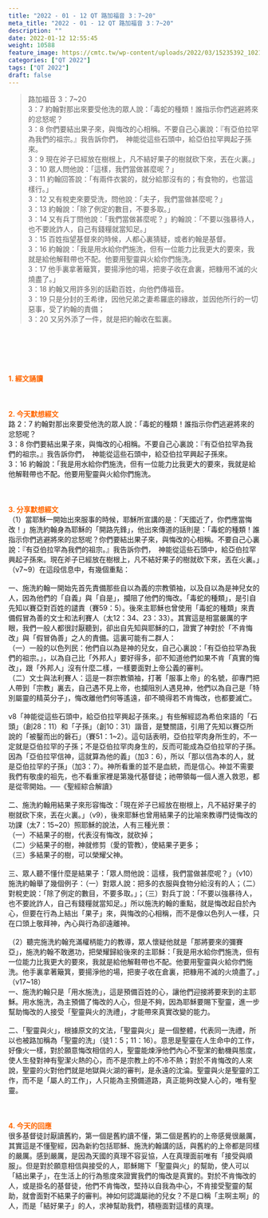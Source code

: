 ```yaml
---
title: "2022 - 01 - 12 QT 路加福音 3：7~20"
meta_title: "2022 - 01 - 12 QT 路加福音 3：7~20"
description: ""
date: 2022-01-12 12:55:45
weight: 10588
feature_image: https://cmtc.tw/wp-content/uploads/2022/03/15235392_10211799862337740_180693556567566654_o-1.webp
categories: ["QT 2022"]
tags: ["QT 2022"]
draft: false
---
```


<blockquote>路加福音 3：7~20<br />
3：7 約翰對那出來要受他洗的眾人說：「毒蛇的種類！誰指示你們逃避將來的忿怒呢？<br />
3：8 你們要結出果子來，與悔改的心相稱。不要自己心裏說：『有亞伯拉罕為我們的祖宗。』我告訴你們，　神能從這些石頭中，給亞伯拉罕興起子孫來。<br />
3：9 現在斧子已經放在樹根上，凡不結好果子的樹就砍下來，丟在火裏。」<br />
3：10 眾人問他說：「這樣，我們當做甚麼呢？」<br />
3：11 約翰回答說：「有兩件衣裳的，就分給那沒有的；有食物的，也當這樣行。」<br />
3：12 又有稅吏來要受洗，問他說：「夫子，我們當做甚麼呢？」<br />
3：13 約翰說：「除了例定的數目，不要多取。」<br />
3：14 又有兵丁問他說：「我們當做甚麼呢？」約翰說：「不要以強暴待人，也不要訛詐人，自己有錢糧就當知足。」<br />
3：15 百姓指望基督來的時候，人都心裏猜疑，或者約翰是基督。<br />
3：16 約翰說：「我是用水給你們施洗，但有一位能力比我更大的要來，我就是給他解鞋帶也不配。他要用聖靈與火給你們施洗。<br />
3：17 他手裏拿著簸箕，要揚淨他的場，把麥子收在倉裏，把糠用不滅的火燒盡了。」<br />
3：18 約翰又用許多別的話勸百姓，向他們傳福音。<br />
3：19 只是分封的王希律，因他兄弟之妻希羅底的緣故，並因他所行的一切惡事，受了約翰的責備；<br />
3：20 又另外添了一件，就是把約翰收在監裏。</blockquote><br />
&nbsp;<br />
<br />
&nbsp;<br />
<br />
<span style="color: #ff6600;"><strong>1. </strong><strong>經文誦讀</strong></span><br />
<br />
<span style="color: #ff6600;"><strong> </strong></span><br />
<br />
<span style="color: #ff6600;"><strong>2. 今天默想</strong><strong>經文<br />
</strong></span>路 2：7 約翰對那出來要受他洗的眾人說：「毒蛇的種類！誰指示你們逃避將來的忿怒呢？<br />
3：8 你們要結出果子來，與悔改的心相稱。不要自己心裏說：『有亞伯拉罕為我們的祖宗。』我告訴你們，　神能從這些石頭中，給亞伯拉罕興起子孫來。<br />
3：16 約翰說：「我是用水給你們施洗，但有一位能力比我更大的要來，我就是給他解鞋帶也不配。他要用聖靈與火給你們施洗。<br />
<br />
&nbsp;<br />
<br />
<span style="color: #ff6600;"><strong>3. 分享默想經文<br />
</strong></span>（1）當耶穌一開始出來服事的時候，耶穌所宣講的是：「天國近了，你們應當悔改！」施洗約翰身為耶穌的「開路先鋒」，他出來傳道的話則是：「毒蛇的種類！誰指示你們逃避將來的忿怒呢？你們要結出果子來，與悔改的心相稱。不要自己心裏說：『有亞伯拉罕為我們的祖宗。』我告訴你們，　神能從這些石頭中，給亞伯拉罕興起子孫來。現在斧子已經放在樹根上，凡不結好果子的樹就砍下來，丟在火裏。」（v7~9）在這段信息中，有幾個重點：<br />
<br />
一、施洗約翰一開始先首先責備那些自以為義的宗教領袖，以及自以為是神兒女的人，因為他們的「自義」與「自是」，攔阻了他們的悔改。「毒蛇的種類」，是引自先知以賽亞對百姓的譴責（賽59：5）。後來主耶穌也曾使用「毒蛇的種類」來責備假冒為善的文士和法利賽人（太12：34、23：33）。其實這是相當嚴厲的字眼，我們一般人都很討厭聽到，卻出自先知與耶穌的口，證實了神對於「不肯悔改」與「假冒偽善」之人的責備。這裏可能有二群人：<br />
（一）一般的以色列民：他們自以為是神的兒女，自己心裏說：「有亞伯拉罕為我們的祖宗。」，以為自己比「外邦人」要好得多，卻不知道他們如果不肯「真實的悔改」，跟「外邦人」沒有什麼二樣，一樣要面對上帝公義的審判。<br />
（二）文士與法利賽人：這是一群宗教領袖，打著「服事上帝」的名號，卻專門把人帶到「宗教」裏去，自己遇不見上帝，也攔阻別人遇見神，他們以為自己是「特別屬靈的精英分子」，悔改離他們何等遙遠，卻不曉得若不肯悔改，也都要滅亡。<br />
<br />
v8「神能從這些石頭中，給亞伯拉罕興起子孫來。」有些解經認為希伯來語的「石頭」（創28：11）和「子孫」（創10：31）諧音，是雙關語，引用了先知以賽亞所說的「被鑿而出的磐石」（賽51：1~2）。這句話表明，亞伯拉罕肉身所生的，不一定就是亞伯拉罕的子孫；不是亞伯拉罕肉身生的，反而可能成為亞伯拉罕的子孫。因為「亞伯拉罕信神，這就算為他的義」（加3：6），所以「那以信為本的人，就是亞伯拉罕的子孫」（加3：7）。神所看重的並不是血統，而是信心。神並不需要我們有敬虔的祖先，也不看重家裡是第幾代基督徒；祂帶領每一個人進入救恩，都是從零開始。──《聖經綜合解讀》<br />
<br />
二、施洗約翰用結果子來形容悔改：「現在斧子已經放在樹根上，凡不結好果子的樹就砍下來，丟在火裏。」（v9），後來耶穌也曾用結果子的比喻來教導門徒悔改的功課（太7：15~20）照耶穌的說法，人有三種光景：<br />
（一）不結果子的樹，代表沒有悔改，就砍掉；<br />
（二）少結果子的樹，神就修剪（愛的管教），使結果子更多；<br />
（三）多結果子的樹，可以榮耀父神。<br />
<br />
三、眾人聽不懂什麼是結果子：「眾人問他說：這樣，我們當做甚麼呢？」（v10）施洗約翰舉了幾個例子：（一）對眾人說：把多的衣服與食物分給沒有的人；（二）對稅吏說：「除了例定的數目，不要多取。」；（三）對兵丁說：「不要以強暴待人，也不要訛詐人，自己有錢糧就當知足。」所以施洗約翰的重點，就是悔改起自於內心，但要在行為上結出「果子」來，與悔改的心相稱，而不是像以色列人一樣，只在口頭上敬拜神，內心與行為卻遠離神。<br />
<br />
（2）聽完施洗約翰充滿權柄能力的教導，眾人懷疑他就是「那將要來的彌賽亞」，施洗約翰不敢邀功，把榮耀歸給後來的主耶穌：「我是用水給你們施洗，但有一位能力比我更大的要來，我就是給他解鞋帶也不配。他要用聖靈與火給你們施洗。他手裏拿著簸箕，要揚淨他的場，把麥子收在倉裏，把糠用不滅的火燒盡了。」（v17~18）<br />
一、施洗約翰只是「用水施洗」，這是預備百姓的心，讓他們迎接將要來到的主耶穌。用水施洗，為主預備了悔改的人心，但是不夠，因為耶穌要賜下聖靈，進一步幫助悔改的人接受「聖靈與火的洗禮」，才能帶來真實改變的能力。<br />
<br />
二、「聖靈與火」，根據原文的文法，「聖靈與火」是一個整體，代表同一洗禮，所以也被路加稱為「聖靈的洗」（徒1：5；11：16）。意思是聖靈在人生命中的工作，好像火一樣，對於願意悔改相信的人，聖靈能煉淨他們內心不聖潔的動機與態度，使人生發對神有聖潔火熱的心，而不是宗教上的不冷不熱；對於不肯悔改的人來說，聖靈的火對他們就是地獄與火湖的審判，是永遠的沈淪。聖靈與火是聖靈的工作，而不是「屬人的工作」，人只能為主預備道路，真正能夠改變人心的，唯有聖靈。<br />
<br />
&nbsp;<br />
<br />
<span style="color: #ff6600;"><strong>4. 今天的回應<br />
</strong></span>很多基督徒討厭讀舊約，第一個是舊約讀不懂，第二個是舊約的上帝感覺很嚴厲，其實這是不懂聖經，因為新約包括耶穌、施洗約翰講的話，與舊約的上帝都是同樣的嚴厲。感到嚴厲，是因為天國的真理不容妥協，人在真理面前唯有「接受與順服」。但是對於願意相信與接受的人，耶穌賜下「聖靈與火」的幫助，使人可以「結出果子」，在生活上的行為態度來證實我們的悔改是真實的。對於不肯悔改的人，或是掛名的基督徒，他們不肯悔改，堅持以自我為中心，不肯接受聖靈的幫助，就會面對不結果子的審判。神如何認識屬祂的兒女？不是口稱「主啊主啊」的人，而是「結好果子」的人，求神幫助我們，積極面對這樣的真理。
        